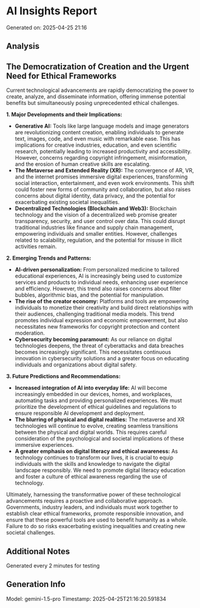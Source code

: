 # AI Insights Report
Generated on: 2025-04-25 21:16

## Analysis
## The Democratization of Creation and the Urgent Need for Ethical Frameworks

Current technological advancements are rapidly democratizing the power to create, analyze, and disseminate information, offering immense potential benefits but simultaneously posing unprecedented ethical challenges. 

**1. Major Developments and their Implications:**

* **Generative AI:**  Tools like large language models and image generators are revolutionizing content creation, enabling individuals to generate text, images, code, and even music with remarkable ease. This has implications for creative industries, education, and even scientific research, potentially leading to increased productivity and accessibility. However, concerns regarding copyright infringement, misinformation, and the erosion of human creative skills are escalating.
* **The Metaverse and Extended Reality (XR):**  The convergence of AR, VR, and the internet promises immersive digital experiences, transforming social interaction, entertainment, and even work environments. This shift could foster new forms of community and collaboration, but also raises concerns about digital identity, data privacy, and the potential for exacerbating existing societal inequalities.
* **Decentralized Technologies (Blockchain and Web3):**  Blockchain technology and the vision of a decentralized web promise greater transparency, security, and user control over data. This could disrupt traditional industries like finance and supply chain management, empowering individuals and smaller entities.  However, challenges related to scalability, regulation, and the potential for misuse in illicit activities remain.

**2. Emerging Trends and Patterns:**

* **AI-driven personalization:**  From personalized medicine to tailored educational experiences, AI is increasingly being used to customize services and products to individual needs, enhancing user experience and efficiency. However, this trend also raises concerns about filter bubbles, algorithmic bias, and the potential for manipulation.
* **The rise of the creator economy:**  Platforms and tools are empowering individuals to monetize their creativity and build direct relationships with their audiences, challenging traditional media models. This trend promotes individual expression and economic empowerment, but also necessitates new frameworks for copyright protection and content moderation.
* **Cybersecurity becoming paramount:**  As our reliance on digital technologies deepens, the threat of cyberattacks and data breaches becomes increasingly significant.  This necessitates continuous innovation in cybersecurity solutions and a greater focus on educating individuals and organizations about digital safety.


**3. Future Predictions and Recommendations:**

* **Increased integration of AI into everyday life:**  AI will become increasingly embedded in our devices, homes, and workplaces, automating tasks and providing personalized experiences. We must prioritize the development of ethical guidelines and regulations to ensure responsible AI development and deployment.
* **The blurring of physical and digital realities:**  The metaverse and XR technologies will continue to evolve, creating seamless transitions between the physical and digital worlds.  This requires careful consideration of the psychological and societal implications of these immersive experiences.
* **A greater emphasis on digital literacy and ethical awareness:**  As technology continues to transform our lives, it is crucial to equip individuals with the skills and knowledge to navigate the digital landscape responsibly. We need to promote digital literacy education and foster a culture of ethical awareness regarding the use of technology.

Ultimately, harnessing the transformative power of these technological advancements requires a proactive and collaborative approach.  Governments, industry leaders, and individuals must work together to establish clear ethical frameworks, promote responsible innovation, and ensure that these powerful tools are used to benefit humanity as a whole.  Failure to do so risks exacerbating existing inequalities and creating new societal challenges.


## Additional Notes
Generated every 2 minutes for testing

## Generation Info
Model: gemini-1.5-pro
Timestamp: 2025-04-25T21:16:20.591834

